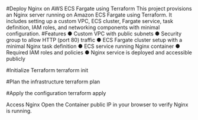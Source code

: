 #Deploy Nginx on AWS ECS Fargate using Terraform
This project provisions an Nginx server running on Amazon ECS Fargate using Terraform. It includes setting up a custom VPC, ECS cluster, Fargate service, task definition, IAM roles, and networking components with minimal configuration.
#Features
● Custom VPC with public subnets
● Security group to allow HTTP (port 80) traffic
● ECS Fargate cluster setup with a minimal Nginx task definition
● ECS service running Nginx container
● Required IAM roles and policies
● Nginx service is deployed and accessible publicly

#Initialize Terraform
terraform init

#Plan the infrastructure
terraform plan

#Apply the configuration
terraform apply

Access Nginx
Open the Container public IP in your browser to verify Nginx is running.

